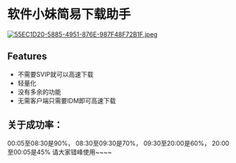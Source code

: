 
# 软件小妹简易下载助手

[![55EC1D20-5885-4951-876E-987F48F72B1F.jpeg](https://s8d8.turboimg.net/sp/5726e70ab1df8abe6e3dd5ce807eae45/55EC1D20-5885-4951-876E-987F48F72B1F.jpeg)](https://www.turboimagehost.com/p/73972549/55EC1D20-5885-4951-876E-987F48F72B1F.jpeg.html)

## Features

- 不需要SVIP就可以高速下载
- 轻量化
- 没有多余的功能
- 无需客户端只需要IDM即可高速下载


## 关于成功率：
00:05至08:30是90%， 08:30至09:30是70%， 
09:30至20:00是60%， 20:00至00:05是45%
请大家错峰使用~~~~





